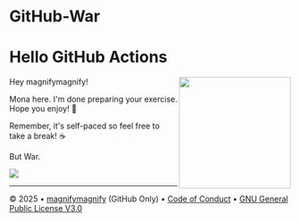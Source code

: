 # GitHub-War
# Hello GitHub Actions

<img src="https://octodex.github.com/images/Professortocat_v2.png" align="right" height="200px" />

Hey magnifymagnify!

Mona here. I'm done preparing your exercise. Hope you enjoy! 💚

Remember, it's self-paced so feel free to take a break! ☕️

But War.

[![](https://img.shields.io/badge/Go%20to%20Exercise-%E2%86%92-1f883d?style=for-the-badge&logo=github&labelColor=197935)](https://github.com/magnifymagnify/eee3/issues/1)

---

&copy; 2025 &bull; [magnifymagnify](https://github.com/magnifymagnify) (GitHub Only) &bull; [Code of Conduct](https://www.contributor-covenant.org/version/2/1/code_of_conduct/code_of_conduct.md) &bull; [GNU General Public License V3.0](https://www.gnu.org/licenses/gpl-3.0.htm)
